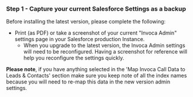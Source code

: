 ### Step 1 - Capture your current Salesforce Settings as a backup

Before installing the latest version, please complete the following: 

- Print (as PDF) or take a screenshot of your current "Invoca Admin" settings page in your Salesforce production Instance. 
    - When you upgrade to the latest version, the Invoca Admin settings will need to be reconfigured. Having a screenshot for reference will help you reconfigure the settings quickly. 
    
**Please note**, if you have anything selected in the 'Map Invoca Call Data to Leads & Contacts' section make sure you keep note of all the index names because you will need to re-map this data in the new version admin settings.
